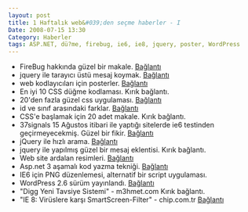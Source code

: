 ```yaml
---
layout: post
title: 1 Haftalık web&#039;den seçme haberler - I
Date: 2008-07-15 13:30
Category: Haberler
tags: ASP.NET, dü?me, firebug, ie6, ie8, jquery, poster, WordPress
---
```


-   FireBug hakkında güzel bir makale. [Bağlantı][]
-   jquery ile tarayıcı üstü mesaj koymak. [Bağlantı][1]
-   web kodlayıcıları için posterler. [Bağlantı][2]
-   En iyi 10 CSS düğme kodlaması. Kırık bağlantı.
-   20'den fazla güzel css uygulaması. [Bağlantı][4]
-   id ve sınıf arasındaki farklar. [Bağlantı][5]
-   CSS'e başlamak için 20 adet makale. Kırık bağlantı.
-   37signals 15 Ağustos itibari ile yaptığı sitelerde ie6 testinden
    geçirmeyecekmiş. Güzel bir fikir. [Bağlantı][7]
-   jQuery ile hızlı arama. [Bağlantı][8]
-   jquery ile yapılmış güzel bir mesaj eklentisi. Kırık bağlantı.
-   Web site ardalan resimleri. [Bağlantı][10]
-   Asp.net 3 aşamalı kod yazma tekniği. [Bağlantı][11]
-   IE6 için PNG düzenlemesi, alternatif bir script uygulaması.
-   WordPress 2.6 sürüm yayınlandı. [Bağlantı][13]
-   "Digg Yeni Tavsiye Sistemi" - m3hmet.com Kırık bağlantı.
-   "IE 8: Virüslere karşı SmartScreen-Filter" - chip.com.tr
    [Bağlantı][15]


  [Bağlantı]: http://www.softwareishard.com/blog/firebug-tutorial/extending-firebug-hello-world-part-i/
    "FireBug"
  [1]: http://roshanbh.com.np/2008/07/top-floating-message-box-using-jquery.html
    "jquery"
  [2]: http://sixrevisions.com/resources/cheat_sheets_web_developer/
    "posterler"
  [4]: http://www.noupe.com/css/css-styled-lists-20-demos-tutorials-and-best-of.html
    "css uygulaması"
  [5]: http://css-tricks.com/the-difference-between-id-and-class/
    "id ve sınıf"
  [7]: http://37signals.blogs.com/products/2008/07/basecamp-phasin.html
    "ie 6 ölüm"
  [8]: http://ejohn.org/blog/jquery-livesearch/ "hızlı arama"
  [10]: http://www.smashingmagazine.com/2008/07/09/textures-and-patterns-design-showcase/
    "ardalan resimleri"
  [11]: http://dotnetfunda.com/articles/article71.aspx "3 aşamalı kod"
  [13]: http://wordpress.org/development/2008/07/wordpress-26-tyner/
    "WordPress"
  [15]: http://www.chip.com.tr/konu/IE-8-Viruslere-karsi-SmartScreen-Filter_7637.html
    "ie 8 güvenlik"
